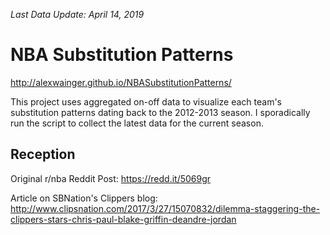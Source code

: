 _Last Data Update: April 14, 2019_

# NBA Substitution Patterns

http://alexwainger.github.io/NBASubstitutionPatterns/

This project uses aggregated on-off data to visualize each team's substitution patterns dating back to the 2012-2013 season. I sporadically run the script to collect the latest data for the current season.


## Reception

Original r/nba Reddit Post: https://redd.it/5069gr

Article on SBNation's Clippers blog: http://www.clipsnation.com/2017/3/27/15070832/dilemma-staggering-the-clippers-stars-chris-paul-blake-griffin-deandre-jordan
